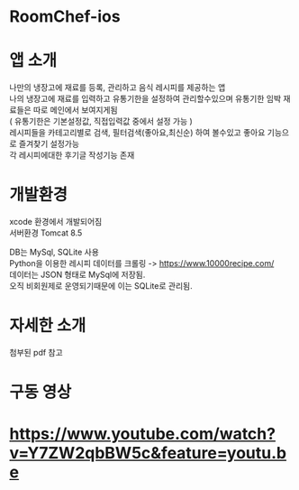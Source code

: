 # RoomChef-ios

# 앱 소개
나만의 냉장고에 재료를 등록, 관리하고 음식 레시피를 제공하는 앱  
나의 냉장고에 재료를 입력하고 유통기한을 설정하여 관리할수있으며 유통기한 임박 재료들은 따로 메인에서 보여지게됨   
( 유통기한은 기본설정값, 직접입력값 중에서 설정 가능 )    
레시피들을 카테고리별로 검색, 필터검색(좋아요,최신순) 하여 볼수있고 좋아요 기능으로 즐겨찾기 설정가능  
각 레시피에대한 후기글 작성기능 존재  

# 개발환경
xcode 환경에서 개발되어짐  
서버환경 Tomcat 8.5  

DB는 MySql, SQLite 사용  
Python을 이용한 레시피 데이터를 크롤링  ->  https://www.10000recipe.com/  
데이터는 JSON 형태로 MySql에 저장됨.  
오직 비회원제로 운영되기때문에 이는 SQLite로 관리됨.  

# 자세한 소개  
첨부된 pdf 참고  

# 구동 영상  
# https://www.youtube.com/watch?v=Y7ZW2qbBW5c&feature=youtu.be  
